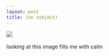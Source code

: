 ```yaml
---
layout: post
title: (no subject)
---
```


<div class="entry-item s2-entrytext"><a href="http://www.englishrussia.com/?p=700" rel="nofollow"><img src="http://englishrussia.com/images/first_pig_in_space/1.jpg"/></a><br/><br/>looking at this image fills me with calm</div>